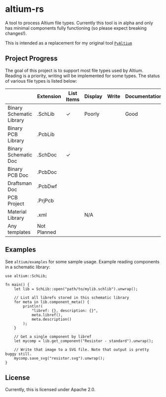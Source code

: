 # altium-rs

A tool to process Altium file types. Currently this tool is in alpha and only
has minimal components fully functioning (so please expect breaking changes!).

This is intended as a replacement for my original tool
[`PyAltium`](https://github.com/pluots/PyAltium)

## Project Progress

The goal of this project is to support most file types used by Altium. Reading
is a priority, writing will be implemented for some types. The status of
various file types is listed below:

|                          | Extension   | List Items | Display | Write | Documentation                         |
| ------------------------ | ----------- | ---------- | ------- | ----- | ------------------------------------- |
| Binary Schematic Library | .SchLib     | ✓          | Poorly  |       | Good                                  |
| Binary PCB Library       | .PcbLib     |            |         |       |                                       |
| Binary Schematic Doc     | .SchDoc     | ✓          |         |       |                                       |
| Binary PCB Doc           | .PcbDoc     |            |         |       |                                       |
| Draftsman Doc            | .PcbDwf     |            |         |       |                                       |
| PCB Project              | .PrjPcb     |            |         |       |                                       |
| Material Library         | .xml        |            | N/A     |       |                                       |
| Any templates            | Not Planned |            |         |       |                                       |

## Examples

See `altium/examples` for some sample usage. Example reading components in a
schematic library:

```rust,no_run
use altium::SchLib;

fn main() {
    let lib = SchLib::open("path/to/mylib.schlib").unwrap();

    // List all librefs stored in this schematic library
    for meta in lib.component_meta() {
        println!(
            "libref: {}, description: {}",
            meta.libref(),
            meta.description()
        );
    }

    // Get a single component by libref
    let mycomp = lib.get_component("Resistor - standard").unwrap();

    // Write that image to a SVG file. Note that output is pretty buggy still.
    mycomp.save_svg("resistor.svg").unwrap();
}
```

## License

Currently, this is licensed under Apache 2.0.
